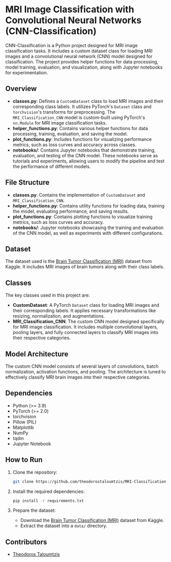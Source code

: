 # MRI Image Classification with Convolutional Neural Networks (CNN-Classification)

CNN-Classification is a Python project designed for MRI image classification tasks. It includes a custom dataset class for loading MRI images and a convolutional neural network (CNN) model designed for classification. The project provides helper functions for data processing, model training, evaluation, and visualization, along with Jupyter notebooks for experimentation.

## Overview

- **classes.py**: Defines a `CustomDataset` class to load MRI images and their corresponding class labels. It utilizes PyTorch's `Dataset` class and `torchvision`'s transforms for preprocessing. The `MRI_Classification_CNN` model is custom-built using PyTorch's `nn.Module` for MRI image classification tasks.
- **helper_functions.py**: Contains various helper functions for data processing, training, evaluation, and saving the model.
- **plot_functions.py**: Includes functions for visualizing performance metrics, such as loss curves and accuracy across classes.
- **notebooks/**: Contains Jupyter notebooks that demonstrate training, evaluation, and testing of the CNN model. These notebooks serve as tutorials and experiments, allowing users to modify the pipeline and test the performance of different models.

## File Structure

- **classes.py**: Contains the implementation of `CustomDataset` and `MRI_Classification_CNN`.
- **helper_functions.py**: Contains utility functions for loading data, training the model, evaluating performance, and saving results.
- **plot_functions.py**: Contains plotting functions to visualize training metrics, such as loss curves and accuracy.
- **notebooks/**: Jupyter notebooks showcasing the training and evaluation of the CNN model, as well as experiments with different configurations.

## Dataset

The dataset used is the [Brain Tumor Classification (MRI)](https://www.kaggle.com/datasets/sartajbhuvaji/brain-tumor-classification-mri) dataset from Kaggle. It includes MRI images of brain tumors along with their class labels.

## Classes

The key classes used in this project are:

- **CustomDataset**: A PyTorch `Dataset` class for loading MRI images and their corresponding labels. It applies necessary transformations like resizing, normalization, and augmentations.
- **MRI_Classification_CNN**: The custom CNN model designed specifically for MRI image classification. It includes multiple convolutional layers, pooling layers, and fully connected layers to classify MRI images into their respective categories.

## Model Architecture

The custom CNN model consists of several layers of convolutions, batch normalization, activation functions, and pooling. The architecture is tuned to effectively classify MRI brain images into their respective categories.

## Dependencies

- Python (>= 3.9)
- PyTorch (>= 2.0)
- torchvision
- Pillow (PIL)
- Matplotlib
- NumPy
- tqdm
- Jupyter Notebook

## How to Run

1. Clone the repository:
   ```bash
   git clone https://github.com/theodorostaloumtzis/MRI-Classification.git
   ```

2. Install the required dependencies:
   ```bash
   pip install -r requirements.txt
   ```

3. Prepare the dataset:
   - Download the [Brain Tumor Classification (MRI)](https://www.kaggle.com/datasets/sartajbhuvaji/brain-tumor-classification-mri) dataset from Kaggle.
   - Extract the dataset into a `data/` directory.


## Contributors

- [Theodoros Taloumtzis](https://github.com/theodorostaloumtzis)
